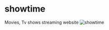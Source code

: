# showtime
 Movies, Tv shows streaming website
![showtime](https://user-images.githubusercontent.com/69526660/125189805-984ac080-e257-11eb-9849-b62b9f42bbd5.gif)
